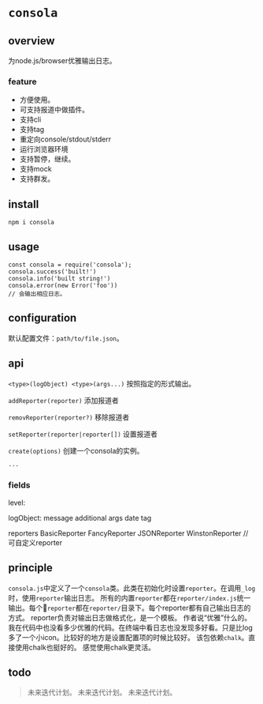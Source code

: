 # `consola`

## overview

为node.js/browser优雅输出日志。

### feature
- 方便使用。
- 可支持报道中做插件。
- 支持cli
- 支持tag
- 重定向console/stdout/stderr
- 运行浏览器环境
- 支持暂停，继续。
- 支持mock
- 支持群发。

## install
`npm i consola`

## usage

```
const consola = require('consola');
consola.success('built!')
consola.info('built string!')
consola.error(new Error('foo'))
// 会输出相应日志。
```

## configuration
默认配置文件：`path/to/file.json`。

## api
`<type>(logObject) <type>(args...)`
按照指定的形式输出。

`addReporter(reporter)`
添加报道者

`removReporter(reporter?)`
移除报道者

`setReporter(reporter|reporter[])`
设置报道者

`create(options)`
创建一个consola的实例。

`···`
### fields
level: 

logObject:
    message
    additional
    args
    date
    tag

reporters
    BasicReporter
    FancyReporter
    JSONReporter
    WinstonReporter
    // 可自定义reporter

## principle
`consola.js`中定义了一个`consola`类。此类在初始化时设置`reporter`。在调用`_log`时，使用`reporter`输出日志。
所有的内置`reporter`都在`reporter/index.js`统一输出。每个`reporter`都在`reporter/`目录下。每个reporter都有自己输出日志的方式。
reporter负责对输出日志做格式化，是一个模板。
作者说“优雅”什么的。我在代码中也没看多少优雅的代码。在终端中看日志也没发现多好看。只是比log多了一个小icon。比较好的地方是设置配置项的时候比较好。
该包依赖`chalk`。直接使用chalk也挺好的。
感觉使用chalk更灵活。

## todo
> 未来迭代计划。
> 未来迭代计划。
> 未来迭代计划。